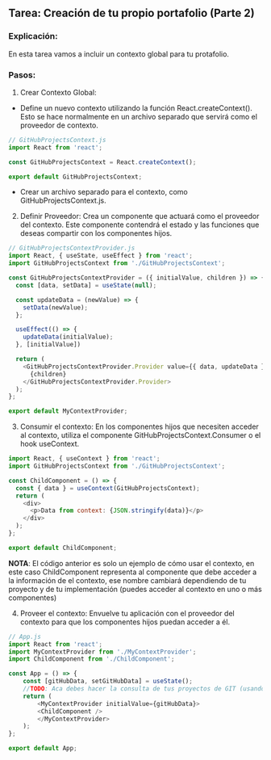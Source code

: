 ## Tarea: Creación de tu propio portafolio (Parte 2)

### Explicación:
En esta tarea vamos a incluir un contexto global para tu protafolio.

### Pasos:

1. Crear Contexto Global:

- Define un nuevo contexto utilizando la función React.createContext(). Esto se hace normalmente en un archivo separado que servirá como el proveedor de contexto.

``` javascript
// GitHubProjectsContext.js
import React from 'react';

const GitHubProjectsContext = React.createContext();

export default GitHubProjectsContext;
```

- Crear un archivo separado para el contexto, como GitHubProjectsContext.js.

2. Definir Proveedor:  Crea un componente que actuará como el proveedor del contexto. Este componente contendrá el estado y las funciones que deseas compartir con los componentes hijos.

```javascript
// GitHubProjectsContextProvider.js
import React, { useState, useEffect } from 'react';
import GitHubProjectsContext from './GitHubProjectsContext';

const GitHubProjectsContextProvider = ({ initialValue, children }) => {
  const [data, setData] = useState(null);

  const updateData = (newValue) => {
    setData(newValue);
  };

  useEffect(() => {
    updateData(initialValue);
  }, [initialValue])

  return (
    <GitHubProjectsContextProvider.Provider value={{ data, updateData }}>
      {children}
    </GitHubProjectsContextProvider.Provider>
  );
};

export default MyContextProvider;
```

3. Consumir el contexto: En los componentes hijos que necesiten acceder al contexto, utiliza el componente GitHubProjectsContext.Consumer o el hook useContext. 

``` javascript
import React, { useContext } from 'react';
import GitHubProjectsContext from './GitHubProjectsContext';

const ChildComponent = () => {
  const { data } = useContext(GitHubProjectsContext);
  return (
    <div>
      <p>Data from context: {JSON.stringify(data)}</p>
    </div>
  );
};

export default ChildComponent;
```

**NOTA**: El código anterior es solo un ejemplo de cómo usar el contexto, en este caso ChildComponent representa al componente que debe acceder a la información de el contexto, ese nombre cambiará dependiendo de tu proyecto y de tu implementación (puedes acceder al contexto en uno o más componentes)

4. Proveer el contexto: Envuelve tu aplicación con el proveedor del contexto para que los componentes hijos puedan acceder a él.

``` javascript
// App.js
import React from 'react';
import MyContextProvider from './MyContextProvider';
import ChildComponent from './ChildComponent';

const App = () => {
    const [gitHubData, setGitHubData] = useState();
    //TODO: Aca debes hacer la consulta de tus proyectos de GIT (usando la API de la tarea pasada), y almacenar esa información en la variable de estado gitHubData que despues será pasada como valor incial a tu contexto
    return (
        <MyContextProvider initialValue={gitHubData}>
        <ChildComponent />
        </MyContextProvider>
    );
};

export default App;
```